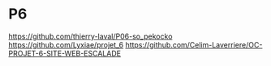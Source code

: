 # P6

https://github.com/thierry-laval/P06-so_pekocko
https://github.com/Lyxiae/projet_6
https://github.com/Celim-Laverriere/OC-PROJET-6-SITE-WEB-ESCALADE




